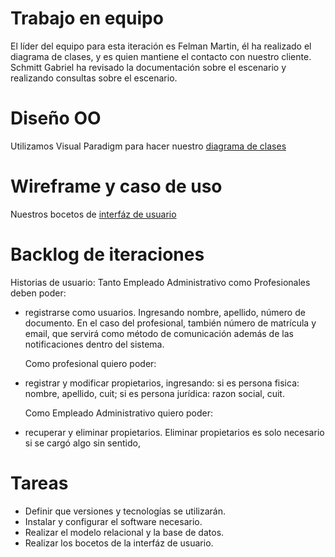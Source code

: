 # Trabajo en equipo

 El líder del equipo para esta iteración es Felman Martin, él ha realizado el diagrama de clases, y es quien mantiene el contacto con nuestro cliente. Schmitt Gabriel ha revisado la documentación sobre el escenario y realizando consultas sobre el escenario.

# Diseño OO

Utilizamos Visual Paradigm para hacer nuestro [diagrama de clases]()

# Wireframe y caso de uso

Nuestros bocetos de [interfáz de usuario](https://integrador-diseno-de-pant-32f5da2baa3b8.webflow.io/)

# Backlog de iteraciones

Historias de usuario:
Tanto Empleado Administrativo como Profesionales deben poder:

- registrarse como usuarios. Ingresando  nombre, apellido, número de documento. En el caso del profesional, también número de matrícula y email, que servirá como método de comunicación además de las notificaciones dentro del sistema.

    Como profesional quiero poder:

- registrar y modificar propietarios, ingresando: si es persona fisica: nombre, apellido, cuit; si es persona jurídica: razon social, cuit.

    Como Empleado Administrativo quiero poder:

- recuperar y eliminar propietarios. Eliminar propietarios es solo necesario si se cargó algo sin sentido,

# Tareas

- Definir que versiones y tecnologías se utilizarán.
- Instalar y configurar el software necesario.
- Realizar el modelo relacional y la base de datos.
- Realizar los bocetos de la interfáz de usuario.
